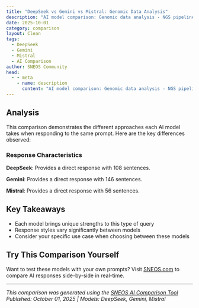```yaml
---
title: "DeepSeek vs Gemini vs Mistral: Genomic Data Analysis"
description: "AI model comparison: Genomic data analysis - NGS pipeline and variant calling..."
date: 2025-10-01
category: comparison
layout: Clean
tags:
  - DeepSeek
  - Gemini
  - Mistral
  - AI Comparison
author: SNEOS Community
head:
  - - meta
    - name: description
      content: "AI model comparison: Genomic data analysis - NGS pipeline and variant calling..."
---
```


<ChatComparison
  title="DeepSeek vs Gemini vs Mistral: Genomic Data Analysis"
  prompt="Genomic data analysis - NGS pipeline and variant calling"
  :responses='{
    "DeepSeek": "Of course. This is a fantastic and core topic in modern bioinformatics. Let\u0027s break down Next-Generation Sequencing (NGS) pipelines and variant calling into a comprehensive guide, from raw data to biological insight.\n\n### The Big Picture: From Sample to Insight\n\nA typical NGS pipeline for variant calling is a multi-step process that transforms raw signal data from a sequencer into a list of high-confidence genetic variations. The overarching workflow looks like this:\n\n1.  **Wet Lab:** Extract DNA -\u003E Prepare Library (fragment, add adapters) -\u003E Sequence (on Illumina, Ion Torrent, etc.)\n2.  **Bioinformatics Pipeline (The Focus of This Guide):** Process raw data -\u003E Align to reference -\u003E Find variants -\u003E Annotate variants.\n3.  **Interpretation:** Filter and prioritize variants -\u003E Link to disease/ phenotype -\u003E Report.\n\n---\n\n## Part 1: The Core NGS Pipeline for Variant Calling\n\nHere are the detailed steps of the bioinformatics pipeline.\n\n### Step 1: Raw Data \u0026 Quality Control (QC)\n\n*   **Input:** Binary base call files (BCL) from the sequencer.\n*   **Process:** The BCL files are converted into FASTQ files, which are text-based files containing every read\u0027s nucleotide sequence and a corresponding quality score (Phred score) for each base.\n*   **Key Tools:**\n    *   \u0060bcl2fastq\u0060 or \u0060bcl-convert\u0060 (Illumina): The official tool for conversion.\n    *   \u0060FastQC\u0060: The standard tool for initial QC. It generates a report on:\n        *   Per-base sequence quality\n        *   Sequence duplication levels\n        *   Adapter contamination\n        *   GC content\n*   **Output:** \u0060sample.fastq\u0060 (for single-end) or \u0060sample_R1.fastq\u0060 \u0026 \u0060sample_R2.fastq\u0060 (for paired-end).\n\n### Step 2: Preprocessing / Read Trimming \u0026 Filtering\n\n*   **Goal:** Clean the reads to improve the accuracy of subsequent steps.\n*   **Process:**\n    *   **Trimming:** Remove low-quality bases from the ends of reads and cut off sequencing adapters that may have been read through.\n    *   **Filtering:** Remove entire reads that are of poor quality or too short after trimming.\n*   **Key Tools:**\n    *   \u0060Trimmomatic\u0060 (very popular, Java-based)\n    *   \u0060cutadapt\u0060 (excellent for adapter removal)\n    *   \u0060Fastp\u0060 (modern, all-in-one, very fast C\u002B\u002B tool)\n*   **Output:** \u0060sample_trimmed.fastq\u0060 - Cleaned reads ready for alignment.\n\n### Step 3: Alignment (Mapping)\n\n*   **Goal:** Map each read from the FASTQ file to its correct location in the reference genome.\n*   **Process:** Uses sophisticated algorithms (seed-and-extend, FM-index) to find the best match for each read, allowing for a small number of mismatches/indels due to sequencing errors or real variation.\n*   **Key Tools:**\n    *   \u0060BWA\u0060 (Burrows-Wheeler Aligner) - The industry standard for DNA sequencing.\n    *   \u0060Bowtie2\u0060 - Excellent for shorter reads and RNA-seq.\n    *   \u0060STAR\u0060 - Preferred for RNA-seq (spliced alignment).\n*   **Output:** \u0060sample.aligned.sam\u0060 or \u0060sample.aligned.bam\u0060\n    *   **SAM:** Sequence Alignment Map, a human-readable text file.\n    *   **BAM:** The binary, compressed version of SAM. Much smaller and efficient for storage and processing.\n\n### Step 4: Post-Alignment Processing \u0026 QC\n\nThis is a critical step to \u0022clean up\u0022 the BAM file before variant calling.\n\n1.  **Sorting:** Sorts reads by their genomic coordinate, which is required by many downstream tools.\n    *   Tool: \u0060samtools sort\u0060\n2.  **Marking Duplicates:** Identifies and flags PCR duplicates (identical reads from the same original DNA fragment). These are not independent observations and can bias variant calling.\n    *   Tool: \u0060Picard MarkDuplicates\u0060 or \u0060samtools markdup\u0060.\n3.  **Base Quality Score Recalibration (BQS R):** Systematically corrects for systematic errors in the base quality scores produced by the sequencer. It uses known variant sites (e.g., dbSNP) as a training set to empirically recalibrate the scores.\n    *   Tool: \u0060GATK BaseRecalibrator\u0060 \u0026 \u0060ApplyBQSR\u0060.\n\nThe output is a high-quality, analysis-ready BAM file.\n\n---\n\n## Part 2: Variant Calling\n\nVariant calling is the process of identifying sites in the genome that differ from a reference sequence. The approach differs based on the type of variant.\n\n### A. Small Variant Calling (SNPs \u0026 Indels)\n\n*   **Goal:** Find single nucleotide polymorphisms (SNPs) and small insertions/deletions (Indels, typically \u003C50 bp).\n\n*   **Key Tools \u0026 Methods:**\n    1.  **Germline Variants (inherited):**\n        *   **GATK HaplotypeCaller:** The most widely used tool. It uses a local de-novo assembly approach to call variants more accurately, especially around indels. It can work on a single sample or in cohort mode for better genotyping.\n        *   **FreeBayes:** A popular Bayesian-based variant caller. It\u0027s known for being sensitive and is often used in community pipelines.\n        *   **bcftools mpileup:** Part of the samtools suite, a very efficient and reliable method.\n\n    2.  **Somatic Variants (cancer, acquired):**\n        *   **Mutect2 (GATK):** The leading tool for calling somatic SNVs and Indels. It is specifically designed to find low-allele-fraction variants in a tumor sample when matched with a normal sample from the same patient.\n        *   **VarScan2:** Another widely used tool for somatic calling.\n        *   **Strelka2:** A fast and accurate somatic caller.\n\n*   **Output:** \u0060sample.vcf\u0060 or \u0060sample.vcf.gz\u0060 (Variant Call Format).\n    *   The VCF file contains a header and rows for every variant position, with information like chromosome, position, reference allele, alternate allele, quality score, and genotype information for each sample.\n\n### B. Structural Variant Calling (SVs)\n\n*   **Goal:** Find larger variations (\u003E50 bp), including deletions, duplications, inversions, and translocations.\n*   **Methods:** SVs are detected by looking for patterns in the aligned reads, such as:\n    *   **Read-Pair:** Inconsistent insert sizes between paired-end reads.\n    *   **Split-Read:** A single read is split and aligns to two different genomic regions.\n    *   **Read-Depth:** Unusual coverage (high for duplications, low for deletions).\n*   **Key Tools:** \u0060Manta\u0060, \u0060Delly\u0060, \u0060Lumpy\u0060.\n\n---\n\n## Part 3: Post-Variant Calling\n\n### Step 1: Variant Filtering\n\nRaw variant calls contain many false positives. Filtering is crucial.\n*   **Hard Filtering:** Applying thresholds on fields in the VCF file (e.g., \u0060QD \u003C 2.0\u0060, \u0060FS \u003E 60.0\u0060). Rules are based on the GATK Best Practices.\n*   **Variant Quality Score Recalibration (VQSR) (GATK):** A machine-learning approach that uses known training resources (like HapMap, Omni, dbSNP) to build a model of true vs. false variants and assigns a probability score to each call. You then filter based on this score.\n\n### Step 2: Variant Annotation \u0026 Prioritization\n\n*   **Goal:** Answer \u0022So what?\u0022 about the discovered variants. Which ones are biologically or clinically relevant?\n*   **Process:** Annotators add a wealth of information to each variant.\n*   **Key Tools \u0026 Databases:**\n    *   **snpeff / bcftools csq:** Predicts the functional effect of the variant (e.g., missense, stop-gain, synonymous, intronic).\n    *   **ANNOVAR / Ensembl VEP (Variant Effect Predictor):** Comprehensive annotation tools that add information from dozens of databases:\n        *   **Population Frequency:** gnomAD, 1000 Genomes - Is the variant common or rare?\n        *   **Pathogenicity Predictors:** SIFT, PolyPhen-2, CADD - Computational predictions of how damaging a variant might be.\n        *   **Clinical Databases:** ClinVar - Links to known human disease.\n        *   **Gene Information:** Gene names, pathways, etc.\n*   **Prioritization:** After annotation, you filter based on your hypothesis (e.g., \u0022rare, protein-altering, not in gnomAD, predicted damaging, in a gene relevant to the patient\u0027s phenotype\u0022).\n\n### A Simplified Pipeline Diagram\n\n\u0060\u0060\u0060mermaid\ngraph TD\n    A[Sequencer (BCL Files)] --\u003E B(FastQ\u003Cbr\u003ERaw Reads);\n    B --\u003E C{QC: FastQC};\n    C --\u003E D[Trimming \u0026 Filtering\u003Cbr\u003Ee.g., Trimmomatic/Fastp];\n    D --\u003E E[Alignment\u003Cbr\u003Ee.g., BWA];\n    E --\u003E F[SAM/BAM Files];\n    F --\u003E G[Post-Alignment\u003Cbr\u003ESort, Mark Duplicates, BQSR];\n    G --\u003E H[Analysis-Ready BAM];\n    \n    H --\u003E I[Variant Calling\u003Cbr\u003Ee.g., GATK HaplotypeCaller];\n   ",
    "Gemini": "Okay, let\u0027s break down genomic data analysis focusing on NGS pipelines and variant calling. This is a complex field, so I\u0027ll provide a comprehensive overview.\n\n**What is Genomic Data Analysis?**\n\nGenomic data analysis involves extracting meaningful information from the complete set of an organism\u0027s DNA (its genome).  This information can be used for a wide variety of purposes, including:\n\n*   **Disease diagnosis and prognosis:** Identifying genetic mutations associated with diseases like cancer, cystic fibrosis, or Huntington\u0027s disease.\n*   **Drug development:** Understanding how genes respond to drug treatments and developing personalized therapies.\n*   **Understanding evolutionary relationships:** Comparing the genomes of different species to trace their evolutionary history.\n*   **Agricultural improvement:** Identifying genes that control crop yields, disease resistance, or other desirable traits.\n*   **Personalized medicine:**  Using an individual\u0027s genomic information to tailor their medical treatment.\n\n**Next-Generation Sequencing (NGS): The Engine of Modern Genomics**\n\nNGS technologies have revolutionized genomic research. Unlike traditional Sanger sequencing (which is still used in some specific applications), NGS methods can sequence millions or even billions of DNA fragments simultaneously, allowing for rapid and cost-effective genome sequencing.\n\n**Key NGS Platforms:**\n\n*   **Illumina:** The most widely used NGS platform.  Uses sequencing-by-synthesis. Known for high accuracy and high throughput. Examples include: NovaSeq, HiSeq, MiSeq, NextSeq.\n*   **Thermo Fisher Scientific (Ion Torrent):** Uses semiconductor sequencing (pH changes). Known for rapid sequencing times. Examples include: Ion S5, Ion GeneStudio.\n*   **Pacific Biosciences (PacBio):** Uses Single Molecule, Real-Time (SMRT) sequencing. Known for long read lengths and high accuracy after circular consensus sequencing (CCS).\n*   **Oxford Nanopore Technologies (ONT):**  Uses nanopore sequencing. Known for ultra-long read lengths and portability. Examples include: MinION, PromethION.\n\n**The NGS Pipeline: From Sample to Insights**\n\nThe NGS pipeline is a series of computational and bioinformatic steps that process raw NGS data into meaningful results.  Here\u0027s a general outline:\n\n**1. Sample Preparation and Sequencing:**\n\n*   **DNA/RNA Extraction:** Isolating DNA or RNA from a biological sample (e.g., blood, tissue, cells).  The extraction method depends on the sample type and the desired purity/yield.\n*   **Library Preparation:**  Preparing the extracted DNA/RNA for sequencing. This typically involves:\n    *   **Fragmentation:** Breaking the DNA/RNA into smaller, manageable fragments. (Often enzymatic or sonication)\n    *   **End Repair:** Making the ends of the fragments blunt and compatible with adapters.\n    *   **Adapter Ligation:** Attaching short DNA sequences (adapters) to the ends of the fragments.  These adapters are crucial for binding to the sequencing flow cell and for PCR amplification.  They often contain barcodes (indexes) to allow for multiplexing.\n    *   **Size Selection:** Selecting fragments within a specific size range.\n    *   **Amplification (PCR):** Amplifying the adapter-ligated fragments to increase the amount of DNA for sequencing. *Note: some library preparation methods are PCR-free.*\n*   **Sequencing:** Running the prepared library on an NGS instrument. This generates raw sequencing data in the form of reads.\n\n**2. Raw Data Processing (Bioinformatics):**\n\n*   **Base Calling:** Converting the raw signals from the sequencer into nucleotide sequences (A, T, C, G).  The sequencer software typically handles this.\n*   **Quality Control (QC):** Assessing the quality of the raw reads. This involves checking for:\n    *   **Read Length Distribution:** Are the reads the expected length?\n    *   **Base Quality Scores:** How confident are we in the base calls? (Phred scores are commonly used)\n    *   **Adapter Contamination:** Are there adapter sequences present in the reads?\n    *   **Other Biases:** Are there any biases in the base composition or sequence content?\n*   **Adapter Trimming:** Removing adapter sequences from the reads. This is important because adapters can interfere with downstream analysis.  Tools like Trimmomatic, Cutadapt, and BBDuk are commonly used.\n*   **Read Filtering:** Removing low-quality reads or reads that do not meet certain criteria. This helps to improve the accuracy of downstream analysis.\n\n**3. Alignment/Mapping:**\n\n*   **Alignment:** Aligning the filtered reads to a reference genome. This determines where each read originated from in the genome.\n*   **Reference Genome:** A complete and well-annotated sequence of the genome of the organism being studied.  For humans, the GRCh38 (hg38) and GRCh37 (hg19) assemblies are commonly used.\n*   **Aligners:** Software tools that perform the alignment process. Popular aligners include:\n    *   **BWA (Burrows-Wheeler Aligner):**  Fast and efficient for aligning short reads.\n    *   **Bowtie/Bowtie2:**  Optimized for aligning short reads to large genomes.\n    *   **STAR (Spliced Transcripts Alignment to a Reference):**  Specifically designed for aligning RNA-seq reads and detecting splice junctions.\n    *   **Minimap2:** fast and versatile aligner for DNA and RNA sequences, suitable for long reads.\n*   **Alignment File Format:**  The output of the alignment process is typically stored in a SAM (Sequence Alignment/Map) or BAM (Binary Alignment/Map) file. BAM is a compressed binary version of SAM.\n\n**4. Post-Alignment Processing:**\n\n*   **Sorting:** Sorting the aligned reads by coordinate (genomic position) or read name.  This is required for many downstream analysis tools.\n*   **Duplicate Removal:** Identifying and removing PCR duplicates.  These are reads that originated from the same DNA fragment and can bias variant calling. Tools like Picard MarkDuplicates are commonly used.\n*   **Base Quality Score Recalibration (BQSR):**  Adjusting the base quality scores based on the observed error rates in the data. This can improve the accuracy of variant calling.  GATK (Genome Analysis Toolkit) is a popular tool for BQSR.\n*   **Indel Realignment (Local Realignment):**  Realigning reads around insertions and deletions (indels) to improve alignment accuracy. GATK used to be crucial for indel realignment, but newer aligners like BWA-MEM often perform well enough that this step is not necessary.\n\n**5. Variant Calling:**\n\n*   **Variant Calling:** Identifying differences between the aligned reads and the reference genome. These differences are called variants.\n*   **Types of Variants:**\n    *   **Single Nucleotide Polymorphisms (SNPs):**  Single base pair changes.\n    *   **Insertions and Deletions (Indels):**  Insertions or deletions of one or more base pairs.\n    *   **Structural Variants (SVs):**  Large-scale genomic alterations, such as deletions, duplications, inversions, and translocations.\n*   **Variant Callers:** Software tools that perform variant calling. Popular variant callers include:\n    *   **GATK HaplotypeCaller:**  A widely used variant caller that uses a haplotype-based approach.\n    *   **FreeBayes:**  A Bayesian variant caller that can call SNPs and indels.\n    *   **SAMtools mpileup/bcftools call:**  A popular variant caller that is part of the SAMtools package.\n    *   **DeepVariant:** A deep-learning based variant caller developed by Google.\n    *   **Strelka2:** A variant caller designed for somatic variant calling in cancer.\n    *   **Manta:** A tool for detecting structural variants (SVs).\n*   **Variant Call Format (VCF):** The output of variant calling is typically stored in a VCF (Variant Call Format) file.\n\n**6. Variant Annotation and Filtering:**\n\n*   **Variant Annotation:** Adding information to each variant, such as:\n    *   **Gene Location:**  Which gene does the variant fall within?\n    *   **Functional Prediction:**  What is the predicted effect of the variant on the protein? (e.g., missense, nonsense, frameshift)\n    *   **Population Frequency:**  How common is the variant in different populations? (e.g., from databases like gnomAD, 1000 Genomes Project)\n    *   **Disease Association:**  Is the variant associated with any known diseases? (e.g., from databases like ClinVar, HGMD)\n*   **Annotation Tools:**\n    *   **ANNOVAR:** A popular annotation tool that can annotate variants with a wide range of information.\n    *   **VEP (Variant Effect Predictor):**  A tool developed by Ensembl that predicts the functional consequences of variants.\n    *   **SnpEff:** A variant annotation and effect prediction tool.\n*   **Variant Filtering:**  Filtering the variants based on various criteria to reduce the number of false positives. Common filtering criteria include:\n    *   **Quality Score:**  The variant quality score (from the VCF file).\n    *   **Read Depth:**  The number of reads that support the variant.\n    *   **Allele Frequency:**  The frequency of the variant allele in the sample.\n    *   **Population Frequency:**  The frequency of the variant in the general population.\n    *   **Functional Impact:**  Filtering out variants that are predicted to have a low functional impact.\n\n**7. Interpretation and Reporting:**\n\n*   **Interpretation:**  Analyzing the filtered variants in the context of the research question or clinical application.  This may involve:\n    *   **Identifying candidate genes for disease:** Looking for variants in genes that are known to be involved in the disease being studied.\n    *   **Predicting drug response:** Identifying variants that are known to affect drug metabolism or drug target interaction.\n    *   **Generating a clinical report:**  Summarizing the relevant variants and their potential clinical implications.\n*   **Reporting:**  Communicating the results of the analysis in a clear and concise manner. This may involve:\n    *   **Creating tables of variants:**  Listing the variants and their annotations.\n    *   **Generating figures:**  Visualizing the variants in the context of the genome.\n    *   **Writing a report:**  Summarizing the findings and their implications.\n\n**Tools and Resources:**\n\n*   **GATK (Genome Analysis Toolkit):**  A comprehensive toolkit for genomic data analysis, developed by the Broad Institute.\n*   **SAMtools:**  A suite of tools for manipulating SAM and BAM files.\n*   **Picard Tools:**  A set of Java-based command-line tools for manipulating SAM and BAM files.\n*   **Bioconductor:** A collection of R packages for bioinformatics analysis.\n*   **Galaxy:** A web-based platform for bioinformatics analysis.\n*   **Nextflow:** A workflow management system for creating portable and reproducible bioinformatics pipelines.\n*   **Snakemake:** Another workflow management system for creating bioinformatics pipelines.\n*   **Docker/Singularity:** Containerization technologies for packaging bioinformatics tools and dependencies.\n*   **Public Databases:**\n    *   **dbSNP:** A database of SNPs and other variants.\n    *   **gnomAD (Genome Aggregation Database):** A database of allele frequencies from a large collection of human genomes and exomes.\n    *   **ClinVar:** A database of variants and their clinical significance.\n    *   **HGMD (Human Gene Mutation Database):** A database of disease-causing mutations.\n\n**Challenges in NGS Data Analysis:**\n\n*   **Data Volume:** NGS data generates massive datasets that require significant storage and computational resources.\n*   **Data Complexity:** NGS data is complex and requires specialized bioinformatics expertise to analyze.\n*   **Data Quality:** NGS data can be affected by various errors and biases, which need to be addressed during the analysis process.\n*   **Computational Resources:** Running NGS pipelines can be computationally intensive and require access to high-performance computing clusters.\n*   **Reproducibility:** Ensuring that NGS analysis is reproducible can be challenging due to the complexity of the pipelines and the evolving nature of bioinformatics tools.\n*   **Ethical Considerations:** The use of genomic data raises ethical concerns about privacy, data security, and potential discrimination.\n\n**Key Considerations for Pipeline Design:**\n\n*   **Study Design:** The design of the NGS experiment will influence the choice of library preparation methods, sequencing parameters, and analysis pipeline.\n*   **Data Quality:** Prioritize data quality at every step of the pipeline.\n*   **Computational Resources:**  Choose tools and workflows that are appropriate for the available computational resources.\n*   **Reproducibility:**  Document the pipeline thoroughly and use workflow management systems to ensure reproducibility.\n*   **Validation:** Validate the results of the NGS analysis using independent methods.\n*   **Expertise:**  Seek out bioinformatics expertise to ensure that the NGS data is analyzed correctly.\n\n**In summary,** NGS pipelines involve a complex series of steps from raw data generation to variant interpretation. Understanding each step, the tools used, and the potential challenges is critical for performing accurate and meaningful genomic data analysis. This overview is a starting point; further exploration of specific tools and techniques will be necessary for real-world applications.\n",
    "Mistral": "Next-Generation Sequencing (NGS) pipelines and variant calling are critical components of genomic data analysis. These processes involve several steps, from raw data generation to the identification of genetic variants. Below is an overview of a typical NGS pipeline and the key steps involved in variant calling:\n\n### NGS Pipeline Overview\n\n1. **Sample Preparation and Sequencing**:\n   - **DNA/RNA Extraction**: Isolate DNA or RNA from the sample.\n   - **Library Preparation**: Fragment the DNA/RNA and attach adapters for sequencing.\n   - **Sequencing**: Use NGS platforms (e.g., Illumina, PacBio, Oxford Nanopore) to generate raw sequencing data.\n\n2. **Quality Control (QC)**:\n   - **Raw Data QC**: Assess the quality of raw sequencing reads using tools like FastQC.\n   - **Adapter Trimming**: Remove adapter sequences and low-quality bases using tools like Trimmomatic or Cutadapt.\n\n3. **Alignment**:\n   - **Read Mapping**: Align sequencing reads to a reference genome using aligners like BWA (Burrows-Wheeler Aligner) or Bowtie.\n   - **BAM File Generation**: Convert aligned reads into BAM (Binary Alignment/Map) format.\n\n4. **Post-Alignment Processing**:\n   - **Sorting and Indexing**: Sort BAM files and create index files using tools like SAMtools.\n   - **Mark Duplicates**: Identify and mark duplicate reads using tools like Picard.\n   - **Base Quality Score Recalibration (BQSR)**: Adjust base quality scores using tools like GATK (Genome Analysis Toolkit).\n\n5. **Variant Calling**:\n   - **Variant Detection**: Identify genetic variants (SNPs, indels, structural variants) using tools like GATK HaplotypeCaller, FreeBayes, or SAMtools mpileup.\n   - **Variant Filtering**: Apply filters to remove low-quality variants.\n\n6. **Annotation**:\n   - **Variant Annotation**: Annotate variants with functional information using tools like ANNOVAR, SnpEff, or VEP (Variant Effect Predictor).\n   - **Clinical Interpretation**: Interpret the biological and clinical significance of the variants.\n\n7. **Visualization and Reporting**:\n   - **Visualization**: Use tools like IGV (Integrative Genomics Viewer) to visualize variants.\n   - **Reporting**: Generate reports summarizing the findings.\n\n### Detailed Steps in Variant Calling\n\n1. **Read Alignment**:\n   - Use BWA-MEM or Bowtie2 to align reads to the reference genome.\n   - Convert SAM files to BAM files using SAMtools.\n\n2. **BAM File Processing**:\n   - Sort BAM files using SAMtools.\n   - Mark duplicates using Picard.\n   - Perform BQSR using GATK.\n\n3. **Variant Detection**:\n   - Use GATK HaplotypeCaller to call variants.\n   - Alternatively, use FreeBayes or SAMtools mpileup for variant calling.\n\n4. **Variant Filtering**:\n   - Apply hard filters or use machine learning-based filters (e.g., GATK VariantRecalibrator) to remove low-quality variants.\n   - Filter based on metrics like read depth, quality scores, and allele frequency.\n\n5. **Variant Annotation**:\n   - Use ANNOVAR, SnpEff, or VEP to annotate variants with information such as gene location, functional impact, and population frequency.\n   - Integrate clinical databases like ClinVar for clinical interpretation.\n\n6. **Visualization**:\n   - Use IGV to visualize read alignments and variants.\n   - Generate plots and graphs to summarize variant data.\n\n7. **Reporting**:\n   - Create comprehensive reports including variant lists, annotations, and visualizations.\n   - Include clinical interpretations and recommendations if applicable.\n\n### Tools and Software\n\n- **Alignment**: BWA, Bowtie2, STAR (for RNA-seq)\n- **QC**: FastQC, Trimmomatic, Cutadapt\n- **BAM Processing**: SAMtools, Picard\n- **Variant Calling**: GATK, FreeBayes, SAMtools mpileup\n- **Annotation**: ANNOVAR, SnpEff, VEP\n- **Visualization**: IGV, UCSC Genome Browser\n- **Reporting**: Custom scripts, commercial software\n\n### Best Practices\n\n- **Quality Control**: Regularly perform QC checks at each step to ensure data integrity.\n- **Documentation**: Maintain detailed documentation of the pipeline and parameters used.\n- **Validation**: Validate findings using orthogonal methods or independent datasets.\n- **Updates**: Keep tools and reference databases up to date.\n\nBy following these steps and best practices, researchers can effectively analyze NGS data and identify genetic variants with high accuracy and reliability."
  }'
  published-date="10:48"
/>

## Analysis

This comparison demonstrates the different approaches each AI model takes when responding to the same prompt. Here are the key differences observed:

### Response Characteristics

**DeepSeek**: Provides a direct response with 108 sentences. 

**Gemini**: Provides a direct response with 146 sentences. 

**Mistral**: Provides a direct response with 56 sentences. 

## Key Takeaways

- Each model brings unique strengths to this type of query
- Response styles vary significantly between models
- Consider your specific use case when choosing between these models

## Try This Comparison Yourself

Want to test these models with your own prompts? Visit [SNEOS.com](https://sneos.com) to compare AI responses side-by-side in real-time.

---

*This comparison was generated using the [SNEOS AI Comparison Tool](https://sneos.com)*
*Published: October 01, 2025 | Models: DeepSeek, Gemini, Mistral*
